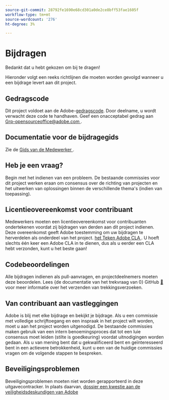 ```yaml
---
source-git-commit: 28792fe1690e68cd301a0de2ce8bff53fae1605f
workflow-type: tm+mt
source-wordcount: '276'
ht-degree: 3%

---
```

# Bijdragen

Bedankt dat u hebt gekozen om bij te dragen!

Hieronder volgt een reeks richtlijnen die moeten worden gevolgd wanneer u een bijdrage levert aan dit project.

## Gedragscode

Dit project voldoet aan de Adobe-[gedragscode](code-of-conduct.md). Door deelname,
u wordt verwacht deze code te handhaven. Geef een onacceptabel gedrag aan
[ Grp-opensourceoffice@adobe.com ](mailto:Grp-opensourceoffice@adobe.com).

## Documentatie voor de bijdragegids

Zie de [ Gids van de Medewerker ](https://experienceleague.adobe.com/nl/docs/contributor/contributor-guide/introduction).

## Heb je een vraag?

Begin met het indienen van een probleem. De bestaande commissies voor dit project werken eraan om
consensus over de richting van projecten en het uitwerken van oplossingen binnen de verschillende thema&#39;s
(indien van toepassing).

## Licentieovereenkomst voor contribuant

Medewerkers moeten een licentieovereenkomst voor contribuanten ondertekenen voordat zij bijdragen van derden aan dit project indienen. Deze overeenkomst geeft Adobe toestemming om uw bijdragen te herverdelen als onderdeel van het project. [ het Teken Adobe CLA ](https://opensource.adobe.com/cla.html). U hoeft slechts één keer een Adobe CLA in te dienen, dus als u eerder een CLA hebt verzonden, kunt u het beste gaan!

## Codebeoordelingen

Alle bijdragen indienen als pull-aanvragen, en projectdeelnemers moeten deze beoordelen. Lees {de documentatie van het trekvraag van 0} GitHub [&#128279;](https://docs.github.com/en/pull-requests/collaborating-with-pull-requests/proposing-changes-to-your-work-with-pull-requests/about-pull-requests)
voor meer informatie over het verzenden van trekkingsverzoeken.

<!--
Lastly, please follow the [pull request template](PULL_REQUEST_TEMPLATE.md) when
submitting a pull request!
-->

## Van contribuant aan vastleggingen

Adobe is blij met elke bijdrage en bekijkt je bijdrage. Als u een commissie met volledige schrijftoegang en een inspraak in het project wilt worden, moet u aan het project worden uitgenodigd. De bestaande commissies maken gebruik van een intern benoemingsproces dat tot een luie consensus moet leiden (stilte is goedkeuring) voordat uitnodigingen worden gedaan. Als u van mening bent dat u gekwalificeerd bent en geïnteresseerd bent in een actievere betrokkenheid, kunt u een van de huidige commissies vragen om de volgende stappen te bespreken.

## Beveiligingsproblemen

Beveiligingsproblemen moeten niet worden gerapporteerd in deze uitgavecontracker. In plaats daarvan, [ dossier een kwestie aan de veiligheidsdeskundigen van Adobe ](https://helpx.adobe.com/nl/security/alertus.html)
